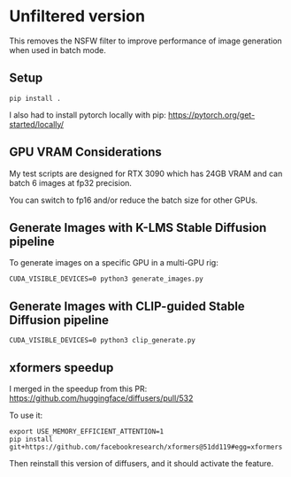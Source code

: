 # Unfiltered version

This removes the NSFW filter to improve performance of image generation when used in batch mode.


## Setup

```
pip install .
```

I also had to install pytorch locally with pip: https://pytorch.org/get-started/locally/


## GPU VRAM Considerations

My test scripts are designed for RTX 3090 which has 24GB VRAM and can batch 6 images at fp32 precision.

You can switch to fp16 and/or reduce the batch size for other GPUs.


## Generate Images with K-LMS Stable Diffusion pipeline

To generate images on a specific GPU in a multi-GPU rig:

```
CUDA_VISIBLE_DEVICES=0 python3 generate_images.py
```


## Generate Images with CLIP-guided Stable Diffusion pipeline


```
CUDA_VISIBLE_DEVICES=0 python3 clip_generate.py
```

## xformers speedup

I merged in the speedup from this PR:
https://github.com/huggingface/diffusers/pull/532

To use it:

```
export USE_MEMORY_EFFICIENT_ATTENTION=1
pip install git+https://github.com/facebookresearch/xformers@51dd119#egg=xformers
```

Then reinstall this version of diffusers, and it should activate the feature.

